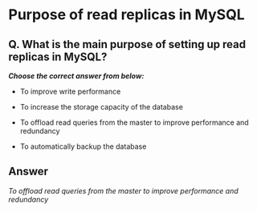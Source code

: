 # Purpose of read replicas in MySQL

## Q. What is the main purpose of setting up read replicas in MySQL?

***Choose the correct answer from below:***

  - To improve write performance

  - To increase the storage capacity of the database

  - To offload read queries from the master to improve performance and redundancy

  - To automatically backup the database


## Answer
*To offload read queries from the master to improve performance and redundancy*
